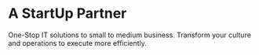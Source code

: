 # A StartUp Partner
One-Stop IT solutions to small to medium business. Transform your culture and operations to execute more efficiently.

